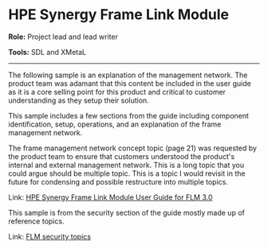 

# HPE Synergy Frame Link Module

**Role:** Project lead and lead writer

**Tools:** SDL and XMetaL

------

The following sample is an explanation of the management network. The product team was adamant that this content be included in the user guide as it is a core selling point for this product and critical to customer understanding as they setup their solution.

This sample includes a few sections from the guide including component identification, setup, operations, and an explanation of the frame management network.

The frame management network concept topic (page 21) was requested by the product team to ensure that customers understood the product's internal and external management network. This is a long topic that you could argue should be multiple topic. This is a topic I would revisit in the future for condensing and possible restructure into multiple topics.

Link: [HPE Synergy Frame Link Module User Guide for FLM 3.0](https://chriskpeterson.github.io/vuepress2/public/FLMguide.pdf)



This sample is from the security section of the guide mostly made up of reference topics.

Link: [FLM security topics](https://chriskpeterson.github.io/vuepress2/public/FLMsecurity.pdf)

